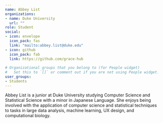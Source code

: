 ```yaml
---
name: Abbey List
organizations:
- name: Duke University
  url: ""
role: Student
social:
- icon: envelope
  icon_pack: fas
  link: "mailto:abbey.list@duke.edu"
- icon: github
  icon_pack: fab
  link: https://github.com/grace-hub
  
# Organizational groups that you belong to (for People widget)
#   Set this to `[]` or comment out if you are not using People widget.  
user_groups:
- Students
---
```


Abbey List is a junior at Duke University studying Computer Science and Statistical Science with a minor in Japanese Language. She enjoys being involved with the application of computer science and statistical techniques to tasks in large data analysis, machine learning, UX design, and computational biology. 